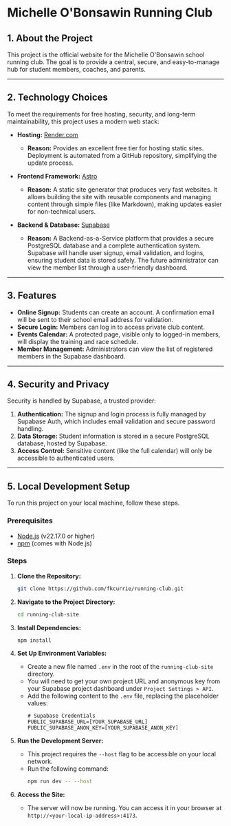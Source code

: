 # Michelle O'Bonsawin Running Club

## 1. About the Project

This project is the official website for the Michelle O'Bonsawin school running club. The goal is to provide a central, secure, and easy-to-manage hub for student members, coaches, and parents.

---

## 2. Technology Choices

To meet the requirements for free hosting, security, and long-term maintainability, this project uses a modern web stack:

*   **Hosting:** [Render.com](https://render.com/)
    *   **Reason:** Provides an excellent free tier for hosting static sites. Deployment is automated from a GitHub repository, simplifying the update process.

*   **Frontend Framework:** [Astro](https://astro.build/)
    *   **Reason:** A static site generator that produces very fast websites. It allows building the site with reusable components and managing content through simple files (like Markdown), making updates easier for non-technical users.

*   **Backend & Database:** [Supabase](https://supabase.com/)
    *   **Reason:** A Backend-as-a-Service platform that provides a secure PostgreSQL database and a complete authentication system. Supabase will handle user signup, email validation, and logins, ensuring student data is stored safely. The future administrator can view the member list through a user-friendly dashboard.

---

## 3. Features

*   **Online Signup:** Students can create an account. A confirmation email will be sent to their school email address for validation.
*   **Secure Login:** Members can log in to access private club content.
*   **Events Calendar:** A protected page, visible only to logged-in members, will display the training and race schedule.
*   **Member Management:** Administrators can view the list of registered members in the Supabase dashboard.

---

## 4. Security and Privacy

Security is handled by Supabase, a trusted provider:

1.  **Authentication:** The signup and login process is fully managed by Supabase Auth, which includes email validation and secure password handling.
2.  **Data Storage:** Student information is stored in a secure PostgreSQL database, hosted by Supabase.
3.  **Access Control:** Sensitive content (like the full calendar) will only be accessible to authenticated users.

---

## 5. Local Development Setup

To run this project on your local machine, follow these steps.

### Prerequisites

*   [Node.js](https://nodejs.org/) (v22.17.0 or higher)
*   [npm](https://www.npmjs.com/) (comes with Node.js)

### Steps

1.  **Clone the Repository:**
    ```bash
    git clone https://github.com/fkcurrie/running-club.git
    ```

2.  **Navigate to the Project Directory:**
    ```bash
    cd running-club-site
    ```

3.  **Install Dependencies:**
    ```bash
    npm install
    ```

4.  **Set Up Environment Variables:**
    *   Create a new file named `.env` in the root of the `running-club-site` directory.
    *   You will need to get your own project URL and anonymous key from your Supabase project dashboard under `Project Settings > API`.
    *   Add the following content to the `.env` file, replacing the placeholder values:
        ```
        # Supabase Credentials
        PUBLIC_SUPABASE_URL=[YOUR_SUPABASE_URL]
        PUBLIC_SUPABASE_ANON_KEY=[YOUR_SUPABASE_ANON_KEY]
        ```

5.  **Run the Development Server:**
    *   This project requires the `--host` flag to be accessible on your local network.
    *   Run the following command:
        ```bash
        npm run dev -- --host
        ```

6.  **Access the Site:**
    *   The server will now be running. You can access it in your browser at `http://<your-local-ip-address>:4173`.